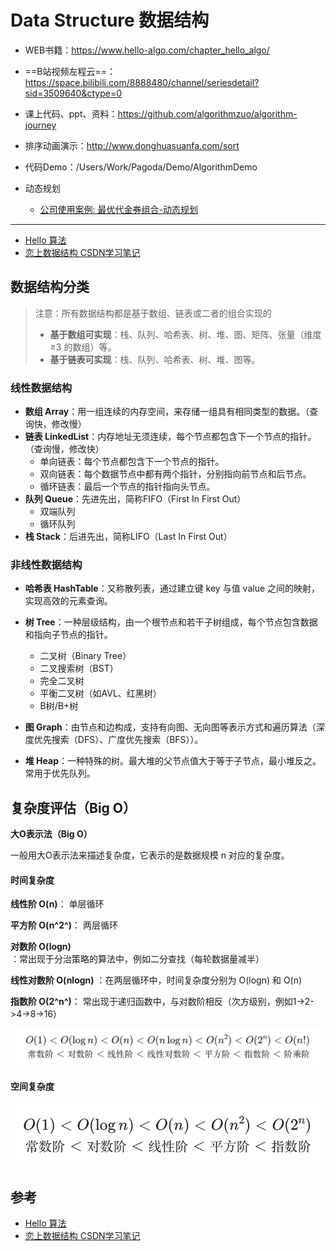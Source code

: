 # Data Structure 数据结构

- WEB书籍：https://www.hello-algo.com/chapter_hello_algo/
- ==B站视频左程云==：https://space.bilibili.com/8888480/channel/seriesdetail?sid=3509640&ctype=0
- 课上代码、ppt、资料：https://github.com/algorithmzuo/algorithm-journey
- 排序动画演示：http://www.donghuasuanfa.com/sort
- 代码Demo：/Users/Work/Pagoda/Demo/AlgorithmDemo

- 动态规划

  - [公司使用案例: 最优代金券组合-动态规划](https://doc.weixin.qq.com/doc/w3_AE0AAgY_ACUZXUpp7CYToG8sn3xNx?scode=APEAlweLAA4OntJsnrAE0AAgY_ACU)

---

- [Hello 算法](https://www.hello-algo.com/chapter_data_structure/classification_of_data_structure/#311)
- [恋上数据结构 CSDN学习笔记](https://blog.csdn.net/weixin_43734095/article/details/104847976)

## 数据结构分类

>注意：所有数据结构都是基于数组、链表或二者的组合实现的
>
>- **基于数组可实现**：栈、队列、哈希表、树、堆、图、矩阵、张量（维度 ≥3 的数组）等。
>- **基于链表可实现**：栈、队列、哈希表、树、堆、图等。

### 线性数据结构

- **数组 Array**：用一组连续的内存空间，来存储一组具有相同类型的数据。（查询快，修改慢）
- **链表 LinkedList**：内存地址无须连续，每个节点都包含下一个节点的指针。（查询慢，修改快）
  - 单向链表：每个节点都包含下一个节点的指针。
  - 双向链表：每个数据节点中都有两个指针，分别指向前节点和后节点。
  - 循环链表：最后一个节点的指针指向头节点。
- **队列 Queue**：先进先出，简称FIFO（First In First Out）
  - 双端队列
  - 循环队列
- **栈 Stack**：后进先出，简称LIFO（Last In First Out）

### 非线性数据结构

- **哈希表 HashTable**：又称散列表，通过建立键 key 与值 value 之间的映射，实现高效的元素查询。
- **树 Tree**：一种层级结构，由一个根节点和若干子树组成，每个节点包含数据和指向子节点的指针。
  - 二叉树（Binary Tree）
  - 二叉搜索树（BST）
  - 完全二叉树
  - 平衡二叉树（如AVL、红黑树）
  - B树/B+树

- **图 Graph**：由节点和边构成，支持有向图、无向图等表示方式和遍历算法（深度优先搜索（DFS）、广度优先搜索（BFS））。
- **堆 Heap**：一种特殊的树。最大堆的父节点值大于等于子节点，最小堆反之。常用于优先队列。

## 复杂度评估（Big O）

**大O表示法（Big O）**

一般用大O表示法来描述复杂度，它表示的是数据规模 n 对应的复杂度。

#### 时间复杂度

**线性阶 O(n)**： 单层循环

**平方阶 O(n^2^)**： 两层循环

**对数阶 O(logn)** ：常出现于分治策略的算法中，例如二分查找（每轮数据量减半）

**线性对数阶 O(nlogn)** ：在两层循环中，时间复杂度分别为 O(log⁡n) 和 O(n) 

**指数阶 O(2^n^)**： 常出现于递归函数中，与对数阶相反（次方级别，例如1->2->4->8->16）

![image-20241210215445691](../../Image/image-20241210215445691.png)

#### 空间复杂度

![image-20241210215519248](../../Image/image-20241210215519248.png)

## 参考

- [Hello 算法](https://www.hello-algo.com/chapter_data_structure/classification_of_data_structure/#311)
- [恋上数据结构 CSDN学习笔记](https://blog.csdn.net/weixin_43734095/article/details/105116064)

